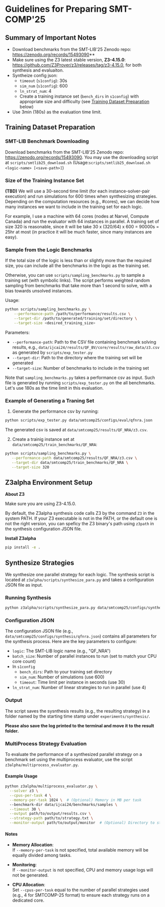 # Guidelines for Preparing SMT-COMP'25

## Summary of Important Notes

* Download benchmarks from the SMT-LIB'25 Zenodo repo: https://zenodo.org/records/15493090**
* Make sure using the Z3 latest stable version, **Z3-4.15.0**: https://github.com/Z3Prover/z3/releases/tag/z3-4.15.0, for both synthesis and evaluaiton.
* Syntheize config json:
    - `timeout` (`s1config`): 30s
    - `sim_num` (`s1config`): 600
    - `ln_strat_num`: 4
    - Create a training instance set (`bench_dirs` in `s1config`) with appropriate size and difficulty (see [Training Dataset Preparation](#training-dataset-preparation) below)
* Use 3min (180s) as the evaluation time limit.


## Training Dataset Preparation

### SMT-LIB Benchmark Downloading

Download benchmarks from the SMT-LIB'25 Zenodo repo: https://zenodo.org/records/15493090.
You may use the downloading script at `scripts/smtlib25_download.sh` 
(Usage:`scripts/smtlib25_download.sh <logic-name> [<save-path>]`)

### Size of the Training Instance Set

**(TBD)** We will use a 30-second time limit (for each instance-solver-pair execution)
and run simulations for 600 times when synthesizing strategies. 
Depending on the computation resources (e.g., #cores), we can decide how many instances we want to include in the training set for each logic.

For example, I use a machine with 64 cores (nodes at Narvel, Compute Canada)
and run the evaluator with 64 instances in parallel.
A training set of size 320 is reasonable, since it will be take 
30 x (320/64) x 600 = 90000s = 25hr at most (in practice it will be much faster, since many instances are easy). 

### Sample from the Logic Benchmarks

If the total size of the logic is less than or slightly more than the required size, you can include all the benchmarks in the logic as the training set. 

Otherwise, you can use `scripts/sampling_benchmarks.py` to sample a training set (with symbolic links). The script performs weighted random sampling from benchmarks that take more than 1 second to solve, with a bias towards unsolved instances.

Usage:
```bash
python scripts/sampling_benchmarks.py \
    --performance-path /path/to/performance/results.csv \
    --target-dir /path/to/generated/training/set/directory \
    --target-size <desired_training_size>
```

Parameters:
- `--performance-path`: Path to the CSV file containing benchmark solving results, e.g., `data/ijcai24/results/QF_BV/core/results/raw_data/z3.csv` as generated by `scripts/exp_tester.py`
- `--target-dir`: Path to the directory where the training set will be generated
- `--target-size`: Number of benchmarks to include in the training set

Note that `sampling_benchmarks.py` takes a performance csv as input. 
Such file is generated by running `scripts/exp_tester.py` on the all benchmarks. 
Let's use 180s as the time limit in this evaluation.

### Example of Generating a Traning Set

 1. Generate the performance csv by running:

 ```bash
 python scripts/exp_tester.py data/smtcomp25/configs/eval/qfnra.json
 ```

The generated csv is saved at `data/smtcomp25/results/QF_NRA/z3.csv`.

 2. Create a trainig instance set at `data/smtcomp25/train_benchmarks/QF_NRA`:

 ```bash
python scripts/sampling_benchmarks.py \
    --performance-path data/smtcomp25/results/QF_NRA/z3.csv \
    --target-dir data/smtcomp25/train_benchmarks/QF_NRA \
    --target-size 320
```

## Z3alpha Environment Setup

**About Z3**

Make sure you are using Z3-4.15.0. 

By default, the Z3alpha synthesis code calls Z3 by the command `Z3` in the system PATH. 
If your Z3 executable is not in the PATH, or the default one is not the right version, you can speficy the Z3 binary's path using `z3path` in the synthesis configuration JSON file.

**Install Z3alpha**

```bash
pip install -e .
```

## Synthesize Strategies

We synthesize one parallel strategy for each logic. The synthesis script is located at `z3alpha/scripts/synthesize_para.py` and takes a configuration JSON file as input.

### Running Synthesis

```bash
python z3alpha/scripts/synthesize_para.py data/smtcomp25/configs/synthesis/qfnra.json
```

### Configuration JSON

The configuration JSON file (e.g., `data/smtcomp25/configs/synthesis/qfnra.json`) contains all parameters for the synthesis process. Here are the key parameters to configure:

* `logic`: The SMT-LIB logic name (e.g., "QF_NRA")
* `batch_size`: Number of parallel instances to run (set to match your CPU core count)
* In `s1config`
  * `bench_dirs`: Path to your training set directory
  * `sim_num`: Number of simulations (use 600)
  * `timeout`: Time limit per instance in seconds (use 30)
* `ln_strat_num`: Number of linear strategies to run in parallel (use 4)

### Output

The script saves the sysnthesis results (e.g., the resulting strategy) in a folder named by the starting time stamp under `experiments/synthesis/`.

**Please also save the log printed to the terminal and move it to the result folder.** 

### MultiProcess Strategy Evaluation

To evaluate the performance of a synthesized parallel strategy on a benchmark set using the multiprocess evaluator, use the script `z3alpha/multiprocess_evaluator.py`.

#### Example Usage

```bash
python z3alpha/multiprocess_evaluator.py \
  --solver z3 \
  --cpus-per-task 4 \
  --memory-per-task 1024 \  # (Optional) Memory in MB per task
  --benchmark-dir data/ijcai24/benchmarks/samples \
  --timeout 30 \
  --output path/to/output/results.csv \
  --strategy-path path/to/strategy.txt \
  --monitor-output path/to/output/monitor  # (Optional) Directory to store CPU and memory usage logs
```

#### Notes

- **Memory Allocation**:  
  If `--memory-per-task` is not specified, total available memory will be equally divided among tasks.

- **Monitoring**:  
  If `--monitor-output` is not specified, CPU and memory usage logs will not be generated.

- **CPU Allocation**:  
  Set `--cpus-per-task` equal to the number of parallel strategies used (e.g., 4 for SMTCOMP-25 format) to ensure each strategy runs on a dedicated core.